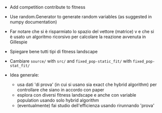 - Add competition contribute to fitness

- Use random.Generator to generate random variables (as suggested in numpy documentation)

- Far notare che si è risparmiato lo spazio del vettore (matrice) v e che si è usato un 
algoritmo ricorsivo per calcolare la reazione avvenuta in Gillespie

- Spiegare bene tutti tipi di fitness landscape

- Cambiare `source/` with `src/` and `fixed_pop-static_fit/` with `fixed_pop-stat_fit/`

- Idea generale:
  - usa dati 'di prova' (in cui si usano sia exact che hybrid algorithm) per controllare 
  che siano in accordo con paper
  - esplora con diversi fitness landscape e anche con variable population usando solo
  hybrid algorithm
  - (eventualmente) fai studio dell'efficienza usando rirunnando 'prova'
